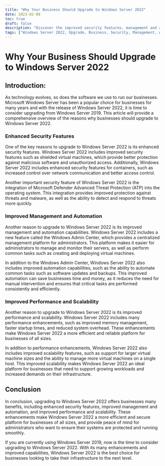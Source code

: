 ```yaml
---
title: "Why Your Business Should Upgrade to Windows Server 2022"
date: 2023-02-08
toc: true
draft: false
description: "Discover the improved security features, management and automation capabilities, and performance and scalability of Windows Server 2022, making it the best choice for businesses looking to upgrade from Windows Server 2019."
tags: ["Windows Server 2022, Upgrade, Business, Security, Management, Automation, Performance, Scalability, Windows Server 2019"]
---
```


# Why Your Business Should Upgrade to Windows Server 2022

## Introduction:

As technology evolves, so does the software we use to run our businesses. Microsoft Windows Server has been a popular choice for businesses for many years and with the release of Windows Server 2022, it is time to consider upgrading from Windows Server 2019. This article will provide a comprehensive overview of the reasons why businesses should upgrade to Windows Server 2022.

### Enhanced Security Features

One of the key reasons to upgrade to Windows Server 2022 is its enhanced security features. Windows Server 2022 includes improved security features such as shielded virtual machines, which provide better protection against malicious software and unauthorized access. Additionally, Windows Server 2022 includes enhanced security features for containers, such as increased control over network communication and better access control.

Another important security feature of Windows Server 2022 is the integration of Microsoft Defender Advanced Threat Protection (ATP) into the operating system. This integration provides improved protection against threats and malware, as well as the ability to detect and respond to threats more quickly.

### Improved Management and Automation

Another reason to upgrade to Windows Server 2022 is its improved management and automation capabilities. Windows Server 2022 includes a new feature called the Windows Admin Center, which provides a centralized management platform for administrators. This platform makes it easier for administrators to manage and monitor their servers, as well as perform common tasks such as creating and deploying virtual machines.

In addition to the Windows Admin Center, Windows Server 2022 also includes improved automation capabilities, such as the ability to automate common tasks such as software updates and backups. This improved automation can save businesses time and money, as it reduces the need for manual intervention and ensures that critical tasks are performed consistently and efficiently.

### Improved Performance and Scalability

Another reason to upgrade to Windows Server 2022 is its improved performance and scalability. Windows Server 2022 includes many performance enhancements, such as improved memory management, faster startup times, and reduced system overhead. These enhancements make Windows Server 2022 a more efficient and reliable platform for businesses of all sizes.

In addition to performance enhancements, Windows Server 2022 also includes improved scalability features, such as support for larger virtual machine sizes and the ability to manage more virtual machines on a single host. This improved scalability makes Windows Server 2022 an ideal platform for businesses that need to support growing workloads and increased demands on their infrastructure.

## Conclusion

In conclusion, upgrading to Windows Server 2022 offers businesses many benefits, including enhanced security features, improved management and automation, and improved performance and scalability. These enhancements make Windows Server 2022 a more efficient and secure platform for businesses of all sizes, and provide peace of mind for administrators who want to ensure their systems are protected and running smoothly.

If you are currently using Windows Server 2019, now is the time to consider upgrading to Windows Server 2022. With its many enhancements and improved capabilities, Windows Server 2022 is the best choice for businesses looking to take their infrastructure to the next level.
